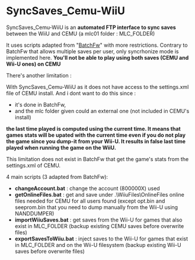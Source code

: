 # SyncSaves_Cemu-WiiU

SyncSaves_Cemu-WiiU is an **automated FTP interface to sync saves** between the WiiU and CEMU (a mlc01 folder : MLC_FOLDER)



It uses scripts adapted from "[BatchFw](https://github.com/Laf111/CEMU-Batch-Framework)" with more restrictions. Contrary to BatchFw that allows multiple saves per user, only syncrhonize mode is implemented here. **You'll not be able to play using both saves (CEMU and Wii-U ones) on CEMU**

There's another limitation : 

With SyncSaves_Cemu-WiiU as it does not have access to the settings.xml file of CEMU install.
And i dont want to do this since :
- it's done in BatchFw,
- and the mlc folder given could an external one (not included in CEMU's install)

**the last time played is computed using the current time. It means that games stats will be upated with the current time even if you do not play the game since you dump-it from your Wii-U. It results in false last time played when running the game on the WiiU.**

This limitation does not exist in BatchFw that get the game's stats from the settings.xml of CEMU. 

4 main scripts (3 adapted from BatchFw):

- **changeAccount.bat** : change the account (800000X) used 
- **getOnlineFiles.bat** : get and save under .\WiiuFiles\OnlineFiles online files needed for CEMU for all users found
  (except opt.bin and seeprom.bin that you need to dump manually from the Wii-U using NANDDUMPER)
- **importWiiuSaves.bat** : get saves from the Wii-U for games that also exist in MLC_FOLDER (backup existing CEMU saves before overwrite files)
- **exportSavesToWiiu.bat** : inject saves to the Wii-U for games that exist in MLC_FOLDER and on the Wii-U filesystem (backup existing Wii-U saves before overwrite files)

